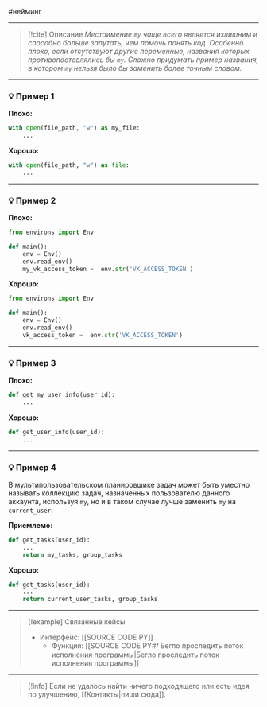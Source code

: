 #нейминг 
***

> [!cite] Описание
>_Местоимение `my` чаще всего является излишним и способно больше запутать, чем помочь понять код. Особенно плохо, если отсутствуют другие переменные, названия которых противопоставлялись бы `my`. Сложно придумать пример названия, в котором `my` нельзя было бы заменить более точным словом._

***
### 💡 Пример 1


**Плохо:**
```python
with open(file_path, "w") as my_file:
	...
```

**Хорошо:**
```python
with open(file_path, "w") as file:
	...
```

***
### 💡 Пример 2


**Плохо:**
```python
from environs import Env

def main():
	env = Env()
	env.read_env()
	my_vk_access_token =  env.str('VK_ACCESS_TOKEN')
```

**Хорошо:**
```python
from environs import Env

def main():
	env = Env()
	env.read_env()
	vk_access_token =  env.str('VK_ACCESS_TOKEN')
```

***
### 💡 Пример 3


**Плохо:**
```python
def get_my_user_info(user_id):
	...
```

**Хорошо:**
```python
def get_user_info(user_id):
	...
```

***
### 💡 Пример 4
В мультипользовательском планировшике задач может быть уместно называть коллекцию задач, назначенных пользователю данного аккаунта, используя `my`, но и в таком случае лучше заменить `my` на `current_user`:

**Приемлемо:**
```python
def get_tasks(user_id):
	...
	return my_tasks, group_tasks
```

**Хорошо:**
```python
def get_tasks(user_id):
	...
	return current_user_tasks, group_tasks
```

***

> [!example] Связанные кейсы
>- Интерфейс: [[SOURCE CODE PY]]
>	- Функция: [[SOURCE CODE PY#𝑓 Бегло проследить поток исполнения программы|Бегло проследить поток исполнения программы]]

***

> [!info]
> Если не удалось найти ничего подходящего или есть идея по улучшению, [[Контакты|пиши сюда]].
